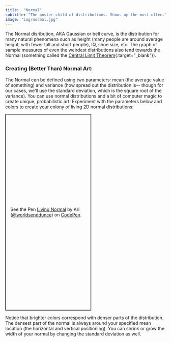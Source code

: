 ```yaml
---
title:  "Normal"
subtitle: "The poster child of distributions. Shows up the most often."
image: "img/normal.jpg"
---
```

The Normal disribution, AKA Gaussian or bell curve, is the distribution for many natural phenomena such as height (many people are around average height, with fewer tall and short people), IQ, shoe size, etc. The graph of sample measures of even the weirdest distributions also tend towards the Normal (something called the [Central Limit Theorem](https://en.wikipedia.org/wiki/Central_limit_theorem){:target="_blank"}).

### Creating (Better Than) Normal Art:
The Normal can be defined using two parameters: mean (the average value of something) and variance (how spread out the distribution is-- though for our cases, we'll use the standard deviation, which is the square root of the variance). You can use normal distributions and a bit of computer magic to create unique, probabilistic art!
Experiment with the parameters below and colors to create your colony of living 2D normal distributions:
<p class="codepen" data-height="619" data-theme-id="dark" data-default-tab="result" data-slug-hash="dydvjdZ" data-user="worldsenddunce" style="height: 619px; width: 270px; box-sizing: border-box; display: flex; align-items: center; justify-content: center; border: 2px solid; margin: 1em 0; padding: 1em;">
  <span>See the Pen <a href="https://codepen.io/worldsenddunce/pen/dydvjdZ">
  Living Normal</a> by Ari (<a href="https://codepen.io/worldsenddunce">@worldsenddunce</a>)
  on <a href="https://codepen.io">CodePen</a>.</span>
</p>
<script async src="https://cpwebassets.codepen.io/assets/embed/ei.js"></script>
Notice that brighter colors correspond with denser parts of the distribution. The densest part of the normal is always around your specified mean location (the horizontal and vertical positioning). You can shrink or grow the width of your normal by changing the standard deviation as well.
